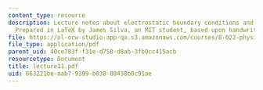 ```yaml
---
content_type: resource
description: Lecture notes about electrostatic boundary conditions and conductors.
  Prepared in LaTeX by James Silva, an MIT student, based upon handwritten notes.
file: https://ol-ocw-studio-app-qa.s3.amazonaws.com/courses/8-022-physics-ii-electricity-and-magnetism-fall-2006/663221beaab79399b03888438b0c91ae_lecture11.pdf
file_type: application/pdf
parent_uid: 40ce783f-f31e-d750-d8ab-3fb0cc415acb
resourcetype: Document
title: lecture11.pdf
uid: 663221be-aab7-9399-b038-88438b0c91ae
---
```


